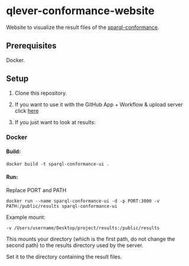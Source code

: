 # qlever-conformance-website

Website to visualize the result files of the [sparql-conformance](https://github.com/ad-freiburg/sparql-conformance).

## Prerequisites

Docker.

## Setup

1. Clone this repository.

2. If you want to use it with the GitHub App + Workflow & upload server click [here](https://github.com/SIRDNARch/qlever-sparql-conformance-platform)

3. If you just want to look at results: 

### Docker
#### Build:
```
docker build -t sparql-conformance-ui . 
```

#### Run:
Replace PORT and PATH
```
docker run --name sparql-conformance-ui -d -p PORT:3000 -v PATH:/public/results sparql-conformance-ui
```
Example mount: 
```
-v /Users/username/Desktop/project/results:/public/results
```

This mounts your directory (which is the first path, do not change the second path) to the results directory used by the server.

Set it to the directory containing the result files.

